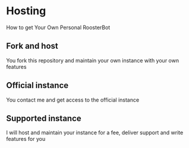 # Hosting
How to get Your Own Personal RoosterBot

## Fork and host
You fork this repository and maintain your own instance with your own features

## Official instance
You contact me and get access to the official instance

## Supported instance
I will host and maintain your instance for a fee, deliver support and write features for you